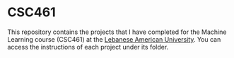 # CSC461
This repository contains the projects that I have completed for the Machine Learning course (CSC461) at the <a href="https://lau.edu.lb"> Lebanese American University</a>. You can access the instructions of each project under its folder.

